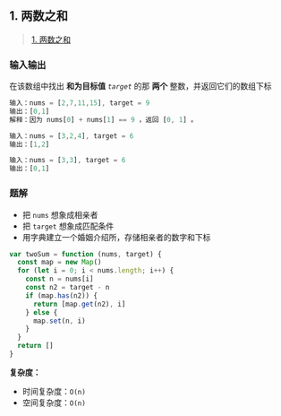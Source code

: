 ## 1. 两数之和

> [1. 两数之和](https://leetcode-cn.com/problems/two-sum/)

### 输入输出

在该数组中找出 **和为目标值** *`target`* 的那 **两个** 整数，并返回它们的数组下标

```js
输入：nums = [2,7,11,15], target = 9
输出：[0,1]
解释：因为 nums[0] + nums[1] == 9 ，返回 [0, 1] 。

输入：nums = [3,2,4], target = 6
输出：[1,2]

输入：nums = [3,3], target = 6
输出：[0,1]
```

### 题解

- 把 `nums` 想象成相亲者
- 把 `target` 想象成匹配条件
- 用字典建立一个婚姻介绍所，存储相亲者的数字和下标

```js
var twoSum = function (nums, target) {
  const map = new Map()
  for (let i = 0; i < nums.length; i++) {
    const n = nums[i]
    const n2 = target - n
    if (map.has(n2)) {
      return [map.get(n2), i]
    } else {
      map.set(n, i)
    }
  }
  return []
}
```

**复杂度：**

- 时间复杂度：`O(n)`
- 空间复杂度：`O(n)`